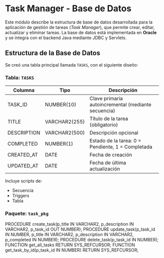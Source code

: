 # Task Manager - Base de Datos

Este módulo describe la estructura de base de datos desarrollada para la aplicación de gestión de tareas (*Task Manager*), que permite crear, editar, actualizar y eliminar tareas. La base de datos está implementada en **Oracle** y se integra con el backend Java mediante JDBC y Servlets.

##  Estructura de la Base de Datos

Se creó una tabla principal llamada `TASKS`, con el siguiente diseño:

### Tabla: `TASKS`

| Columna      | Tipo              | Descripción                                   |
|--------------|-------------------|-----------------------------------------------|
| TASK_ID      | NUMBER(10)        | Clave primaria autoincremental (mediante secuencia) |
| TITLE        | VARCHAR2(255)     | Título de la tarea (obligatorio)              |
| DESCRIPTION  | VARCHAR2(500)     | Descripción opcional                          |
| COMPLETED    | NUMBER(1)         | Estado de la tarea: 0 = Pendiente, 1 = Completada |
| CREATED_AT   | DATE              | Fecha de creación                             |
| UPDATED_AT   | DATE              | Fecha de última actualización      


Incluye scripts de:
- Secuencia
- Triggers
- Tabla

### Paquete: `task_pkg`

  PROCEDURE create_task(p_title IN VARCHAR2, p_description IN VARCHAR2, p_task_id OUT NUMBER);
  PROCEDURE update_task(p_task_id IN NUMBER, p_title IN VARCHAR2, p_description IN VARCHAR2, p_completed IN NUMBER);
  PROCEDURE delete_task(p_task_id IN NUMBER);
  FUNCTION get_all_tasks RETURN SYS_REFCURSOR;
  FUNCTION get_task_by_id(p_task_id IN NUMBER) RETURN SYS_REFCURSOR;
